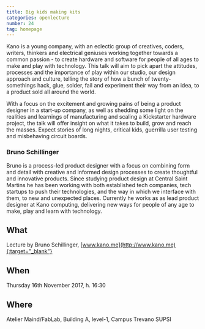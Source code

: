 ```yaml
---
title: Big kids making kits
categories: openlecture
number: 24
tag: homepage
---
```


Kano is a young company, with an eclectic group of creatives, coders, writers, thinkers and electrical geniuses working together towards a common passion - to create hardware and software for people of all ages to make and play with technology. This talk will aim to pick apart the attitudes, processes and the importance of play within our studio, our design approach and culture, telling the story of how a bunch of twenty-somethings hack, glue, solder, fail and experiment their way from an idea, to a product sold all around the world. 

With a focus on the excitement and growing pains of being a product designer in a start-up company, as well as shedding some light on the realities and learnings of manufacturing and scaling a Kickstarter hardware project, the talk will offer insight on what it takes to build, grow and reach the masses.  Expect stories of long nights, critical kids, guerrilla user testing and misbehaving circuit boards.

### Bruno Schillinger

Bruno is a process-led product designer with a focus on combining form and detail with creative and informed design processes to create thoughtful and innovative products.
Since studying product design at Central Saint Martins he has been working with both established tech companies, tech startups to push their technologies, and the way in which we interface with them, to new and unexpected places.
Currently he works as as lead product designer at Kano computing, delivering new ways for people of any age to make, play and learn with technology. 


## What 
Lecture by Bruno Schillinger, [www.kano.me](http://www.kano.me){:target="_blank"}

## When
Thursday 16th November 2017, h. 16:30

## Where
Atelier Maind/FabLab, Building A, level-1, Campus Trevano SUPSI
